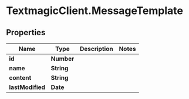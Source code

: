 # TextmagicClient.MessageTemplate

## Properties
Name | Type | Description | Notes
------------ | ------------- | ------------- | -------------
**id** | **Number** |  | 
**name** | **String** |  | 
**content** | **String** |  | 
**lastModified** | **Date** |  | 


